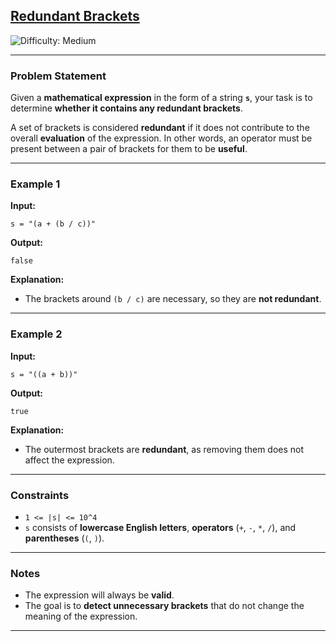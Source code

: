 ## [Redundant Brackets](https://www.naukri.com/code360/problems/redundant-brackets_975473)

![Difficulty: Medium](https://img.shields.io/badge/Difficulty-Medium-orange)

---

### Problem Statement
Given a **mathematical expression** in the form of a string **`s`**, your task is to determine **whether it contains any redundant brackets**.

A set of brackets is considered **redundant** if it does not contribute to the overall **evaluation** of the expression. In other words, an operator must be present between a pair of brackets for them to be **useful**.

---

### Example 1
**Input:**
```
s = "(a + (b / c))"
```
**Output:**
```
false
```
**Explanation:**
- The brackets around `(b / c)` are necessary, so they are **not redundant**.

---

### Example 2
**Input:**
```
s = "((a + b))"
```
**Output:**
```
true
```
**Explanation:**
- The outermost brackets are **redundant**, as removing them does not affect the expression.

---

### Constraints
- `1 <= |s| <= 10^4`
- `s` consists of **lowercase English letters**, **operators** (`+`, `-`, `*`, `/`), and **parentheses** (`(`, `)`).

---

### Notes
- The expression will always be **valid**.
- The goal is to **detect unnecessary brackets** that do not change the meaning of the expression.

---